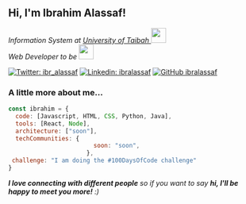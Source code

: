 <h2> Hi, I'm Ibrahim Alassaf!</h2>
<!---
<img align='right' src="https://media.giphy.com/media/TkZMjuv3S1qPJ3MV1u/giphy.gif" width="230">
-->
<p><em>Information System at <a href="https://www.taibahu.edu.sa/Pages/AR/Home.aspx">University of Taibah </a><img src="https://media.giphy.com/media/13HgwGsXF0aiGY/giphy.gif" width="30"></br>Web Developer to be <img src="https://media.giphy.com/media/WUlplcMpOCEmTGBtBW/giphy.gif" width="30"> 
</em></p> 

[![Twitter: ibr_alassaf](https://img.shields.io/twitter/follow/ibr_alassaf?style=social)](https://twitter.com/ibr_alassaf)
[![Linkedin: ibralassaf](https://img.shields.io/badge/-ibralassaf-blue?style=flat-square&logo=Linkedin&logoColor=white&link=https://www.linkedin.com/in/ibralassaf/)](https://www.linkedin.com/in/ibralassaf)
[![GitHub ibralassaf](https://img.shields.io/github/followers/ibralassaf?label=follow&style=social)](https://github.com/ibralassaf)


### A little more about me...  

```javascript
const ibrahim = {
  code: [Javascript, HTML, CSS, Python, Java],
  tools: [React, Node],
  architecture: ["soon"],
  techCommunities: {
                        soon: "soon",
                      },
 challenge: "I am doing the #100DaysOfCode challenge"
}
```

 <em><b>I love connecting with different people</b> so if you want to say <b>hi, I'll be happy to meet you more!</b> :)</em>

